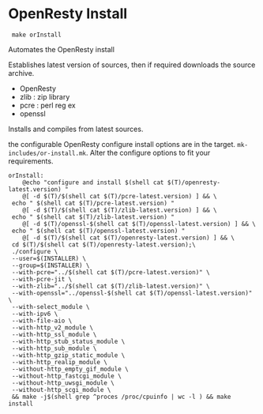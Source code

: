 
# OpenResty Install

```
 make orInstall
```

Automates the OpenResty install 
 
Establishes latest version of sources,
then if required downloads the  source archive.

- OpenResty
- zlib : zip library
- pcre : perl reg ex  
- openssl 

Installs and compiles from latest sources.

the configurable OpenResty configure install options are in the target. 
`mk-includes/or-install.mk`.  Alter the configure options to fit your 
requirements. 

```
orInstall:
	@echo "configure and install $(shell cat $(T)/openresty-latest.version) "
	@[ -d $(T)/$(shell cat $(T)/pcre-latest.version) ] && \
 echo " $(shell cat $(T)/pcre-latest.version) "
	@[ -d $(T)/$(shell cat $(T)/zlib-latest.version) ] && \
 echo " $(shell cat $(T)/zlib-latest.version) "
	@[ -d $(T)/openssl-$(shell cat $(T)/openssl-latest.version) ] && \
 echo " $(shell cat $(T)/openssl-latest.version) "
	@[ -d $(T)/$(shell cat $(T)/openresty-latest.version) ] && \
 cd $(T)/$(shell cat $(T)/openresty-latest.version);\
 ./configure \
 --user=$(INSTALLER) \
 --group=$(INSTALLER) \
 --with-pcre="../$(shell cat $(T)/pcre-latest.version)" \
 --with-pcre-jit \
 --with-zlib="../$(shell cat $(T)/zlib-latest.version)" \
 --with-openssl="../openssl-$(shell cat $(T)/openssl-latest.version)" \
 --with-select_module \
 --with-ipv6 \
 --with-file-aio \
 --with-http_v2_module \
 --with-http_ssl_module \
 --with-http_stub_status_module \
 --with-http_sub_module \
 --with-http_gzip_static_module \
 --with-http_realip_module \
 --without-http_empty_gif_module \
 --without-http_fastcgi_module \
 --without-http_uwsgi_module \
 --without-http_scgi_module \
 && make -j$(shell grep ^proces /proc/cpuinfo | wc -l ) && make install
```





